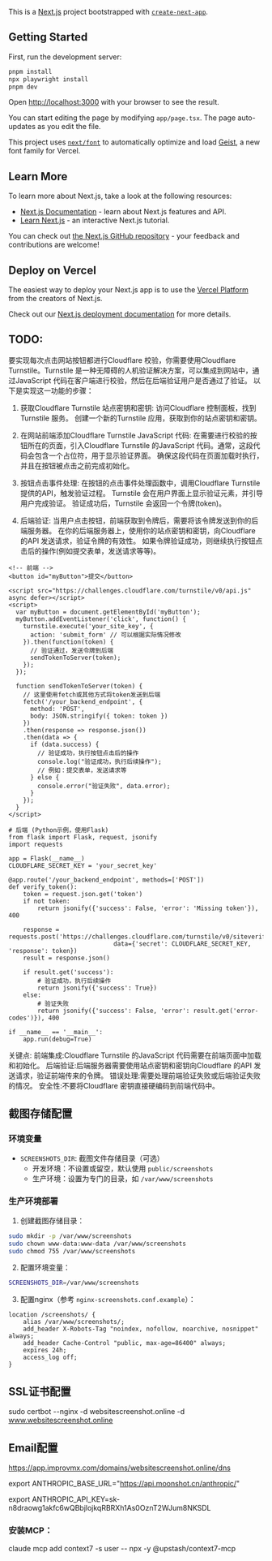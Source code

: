 This is a [Next.js](https://nextjs.org) project bootstrapped with [`create-next-app`](https://nextjs.org/docs/app/api-reference/cli/create-next-app).

## Getting Started

First, run the development server:

```bash
pnpm install
npx playwright install
pnpm dev
```

Open [http://localhost:3000](http://localhost:3000) with your browser to see the result.

You can start editing the page by modifying `app/page.tsx`. The page auto-updates as you edit the file.

This project uses [`next/font`](https://nextjs.org/docs/app/building-your-application/optimizing/fonts) to automatically optimize and load [Geist](https://vercel.com/font), a new font family for Vercel.

## Learn More

To learn more about Next.js, take a look at the following resources:

- [Next.js Documentation](https://nextjs.org/docs) - learn about Next.js features and API.
- [Learn Next.js](https://nextjs.org/learn) - an interactive Next.js tutorial.

You can check out [the Next.js GitHub repository](https://github.com/vercel/next.js) - your feedback and contributions are welcome!

## Deploy on Vercel

The easiest way to deploy your Next.js app is to use the [Vercel Platform](https://vercel.com/new?utm_medium=default-template&filter=next.js&utm_source=create-next-app&utm_campaign=create-next-app-readme) from the creators of Next.js.

Check out our [Next.js deployment documentation](https://nextjs.org/docs/app/building-your-application/deploying) for more details.


## TODO:

要实现每次点击网站按钮都进行Cloudflare 校验，你需要使用Cloudflare Turnstile。Turnstile 是一种无障碍的人机验证解决方案，可以集成到网站中，通过JavaScript 代码在客户端进行校验，然后在后端验证用户是否通过了验证。
以下是实现这一功能的步骤：
1. 获取Cloudflare Turnstile 站点密钥和密钥:
访问Cloudflare 控制面板，找到Turnstile 服务。
创建一个新的Turnstile 应用，获取到你的站点密钥和密钥。
2. 在网站前端添加Cloudflare Turnstile JavaScript 代码:
在需要进行校验的按钮所在的页面，引入Cloudflare Turnstile 的JavaScript 代码。通常，这段代码会包含一个占位符，用于显示验证界面。
确保这段代码在页面加载时执行，并且在按钮被点击之前完成初始化。

3. 按钮点击事件处理:
在按钮的点击事件处理函数中，调用Cloudflare Turnstile 提供的API，触发验证过程。
Turnstile 会在用户界面上显示验证元素，并引导用户完成验证。
验证成功后，Turnstile 会返回一个令牌(token)。
4. 后端验证:
当用户点击按钮，前端获取到令牌后，需要将该令牌发送到你的后端服务器。
在你的后端服务器上，使用你的站点密钥和密钥，向Cloudflare 的API 发送请求，验证令牌的有效性。
如果令牌验证成功，则继续执行按钮点击后的操作(例如提交表单，发送请求等等)。

```
<!-- 前端 -->
<button id="myButton">提交</button>

<script src="https://challenges.cloudflare.com/turnstile/v0/api.js" async defer></script>
<script>
  var myButton = document.getElementById('myButton');
  myButton.addEventListener('click', function() {
    turnstile.execute('your_site_key', {
      action: 'submit_form' // 可以根据实际情况修改
    }).then(function(token) {
      // 验证通过，发送令牌到后端
      sendTokenToServer(token);
    });
  });

  function sendTokenToServer(token) {
    // 这里使用fetch或其他方式将token发送到后端
    fetch('/your_backend_endpoint', {
      method: 'POST',
      body: JSON.stringify({ token: token })
    })
    .then(response => response.json())
    .then(data => {
      if (data.success) {
        // 验证成功，执行按钮点击后的操作
        console.log("验证成功，执行后续操作");
        // 例如：提交表单，发送请求等
      } else {
        console.error("验证失败", data.error);
      }
    });
  }
</script>
```

```
# 后端 (Python示例，使用Flask)
from flask import Flask, request, jsonify
import requests

app = Flask(__name__)
CLOUDFLARE_SECRET_KEY = 'your_secret_key'

@app.route('/your_backend_endpoint', methods=['POST'])
def verify_token():
    token = request.json.get('token')
    if not token:
        return jsonify({'success': False, 'error': 'Missing token'}), 400

    response = requests.post('https://challenges.cloudflare.com/turnstile/v0/siteverify',
                             data={'secret': CLOUDFLARE_SECRET_KEY, 'response': token})
    result = response.json()

    if result.get('success'):
        # 验证成功，执行后续操作
        return jsonify({'success': True})
    else:
        # 验证失败
        return jsonify({'success': False, 'error': result.get('error-codes')}), 400

if __name__ == '__main__':
    app.run(debug=True)
```

关键点:
前端集成:Cloudflare Turnstile 的JavaScript 代码需要在前端页面中加载和初始化。
后端验证:后端服务器需要使用站点密钥和密钥向Cloudflare 的API 发送请求，验证前端传来的令牌。
错误处理:需要处理前端验证失败或后端验证失败的情况。
安全性:不要将Cloudflare 密钥直接硬编码到前端代码中。


## 截图存储配置

### 环境变量

- `SCREENSHOTS_DIR`: 截图文件存储目录（可选）
  - 开发环境：不设置或留空，默认使用 `public/screenshots`
  - 生产环境：设置为专门的目录，如 `/var/www/screenshots`

### 生产环境部署

1. 创建截图存储目录：
```bash
sudo mkdir -p /var/www/screenshots
sudo chown www-data:www-data /var/www/screenshots
sudo chmod 755 /var/www/screenshots
```

2. 配置环境变量：
```bash
SCREENSHOTS_DIR=/var/www/screenshots
```

3. 配置nginx（参考 `nginx-screenshots.conf.example`）：
```nginx
location /screenshots/ {
    alias /var/www/screenshots/;
    add_header X-Robots-Tag "noindex, nofollow, noarchive, nosnippet" always;
    add_header Cache-Control "public, max-age=86400" always;
    expires 24h;
    access_log off;
}
```

## SSL证书配置

sudo certbot --nginx -d websitescreenshot.online -d www.websitescreenshot.online

## Email配置

https://app.improvmx.com/domains/websitescreenshot.online/dns


export ANTHROPIC_BASE_URL="https://api.moonshot.cn/anthropic/"


export ANTHROPIC_API_KEY=sk-n8draowg1akfc6wQBbjlojkqRBRXh1As0OznT2WJum8NKSDL

### 安装MCP：
claude mcp add context7 -s user -- npx -y @upstash/context7-mcp